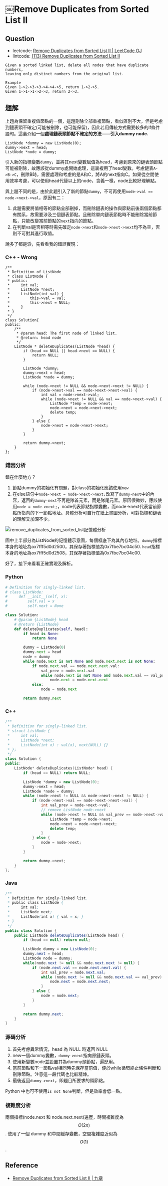 # ￼Remove Duplicates from Sorted List II

## Question

- leetcode: [Remove Duplicates from Sorted List II | LeetCode OJ](https://leetcode.com/problems/remove-duplicates-from-sorted-list-ii/)
- lintcode: [(113) Remove Duplicates from Sorted List II](http://www.lintcode.com/en/problem/remove-duplicates-from-sorted-list-ii/)

```
Given a sorted linked list, delete all nodes that have duplicate numbers,
leaving only distinct numbers from the original list.

Example
Given 1->2->3->3->4->4->5, return 1->2->5.
Given 1->1->1->2->3, return 2->3.
```

## 題解

上題為保留重複值節點的一個，這題刪除全部重複節點，看似區別不大，但是考慮到鏈表頭不確定(可能被刪除，也可能保留)，因此若用傳統方式需要較多的if條件語句。這裏介紹一個**處理鏈表頭節點不確定的方法——引入dummy node.**

```
ListNode *dummy = new ListNode(0);
dummy->next = head;
ListNode *node = dummy;
```

引入新的指標變數`dummy`，並將其next變數賦值為head，考慮到原來的鏈表頭節點可能被刪除，故應該從dummy處開始處理，這裏複用了head變數。考慮鏈表`A->B->C`，刪除B時，需要處理和考慮的是A和C，將A的next指向C。如果從空間使用效率考慮，可以使用head代替以上的node，含義一樣，node比較好理解點。

與上題不同的是，由於此題引入了新的節點`dummy`，不可再使用`node->val == node->next->val`，原因有二：

1. 此題需要將值相等的節點全部刪掉，而刪除鏈表的操作與節點前後兩個節點都有關系，故需要涉及三個鏈表節點。且刪除單向鏈表節點時不能刪除當前節點，只能改變當前節點的`next`指向的節點。
2. 在判斷val是否相等時需先確定`node->next`和`node->next->next`均不為空，否則不可對其進行取值。

說多了都是淚，先看看我的錯誤實現：

### C++ - Wrong

```
/**
 * Definition of ListNode
 * class ListNode {
 * public:
 *     int val;
 *     ListNode *next;
 *     ListNode(int val) {
 *         this->val = val;
 *         this->next = NULL;
 *     }
 * }
 */
class Solution{
public:
    /**
     * @param head: The first node of linked list.
     * @return: head node
     */
    ListNode * deleteDuplicates(ListNode *head) {
        if (head == NULL || head->next == NULL) {
            return NULL;
        }

        ListNode *dummy;
        dummy->next = head;
        ListNode *node = dummy;

        while (node->next != NULL && node->next->next != NULL) {
            if (node->next->val == node->next->next->val) {
                int val = node->next->val;
                while (node->next != NULL && val == node->next->val) {
                    ListNode *temp = node->next;
                    node->next = node->next->next;
                    delete temp;
                }
            } else {
                node->next = node->next->next;
            }
        }

        return dummy->next;
    }
};
```

### 錯因分析

錯在什麼地方？

1. 節點dummy的初始化有問題，對class的初始化應該使用`new`
2. 在else語句中`node->next = node->next->next;`改寫了`dummy-next`中的內容，返回的`dummy-next`不再是隊首元素，而是隊尾元素。原因很微妙，應該使用`node = node->next;`，node代表節點指標變數，而node->next代表當前節點所指向的下一節點地址。具體分析可自行在紙上畫圖分析，可對指標和鏈表的理解又加深不少。

![remove_duplicates_from_sorted_list記憶體分析](../../shared-files/images/remove_duplicates_from_sorted_list.jpg)

圖中上半部分為ListNode的記憶體示意圖，每個框底下為其內存地址。`dummy`指標本身的地址為ox7fff5d0d2500，其保存著指標值為0x7fbe7bc04c50. `head`指標本身的地址為ox7fff5d0d2508，其保存著指標值為0x7fbe7bc04c00.

好了，接下來看看正確實現及解析。

### Python

```python
# Definition for singly-linked list.
# class ListNode:
#     def __init__(self, x):
#         self.val = x
#         self.next = None

class Solution:
    # @param {ListNode} head
    # @return {ListNode}
    def deleteDuplicates(self, head):
        if head is None:
            return None

        dummy = ListNode(0)
        dummy.next = head
        node = dummy
        while node.next is not None and node.next.next is not None:
            if node.next.val == node.next.next.val:
                val_prev = node.next.val
                while node.next is not None and node.next.val == val_prev:
                    node.next = node.next.next
            else:
                node = node.next

        return dummy.next
```

### C++

```c++
/**
 * Definition for singly-linked list.
 * struct ListNode {
 *     int val;
 *     ListNode *next;
 *     ListNode(int x) : val(x), next(NULL) {}
 * };
 */
class Solution {
public:
    ListNode* deleteDuplicates(ListNode* head) {
        if (head == NULL) return NULL;

        ListNode *dummy = new ListNode(0);
        dummy->next = head;
        ListNode *node = dummy;
        while (node->next != NULL && node->next->next != NULL) {
            if (node->next->val == node->next->next->val) {
                int val_prev = node->next->val;
                // remove ListNode node->next
                while (node->next != NULL && val_prev == node->next->val) {
                    ListNode *temp = node->next;
                    node->next = node->next->next;
                    delete temp;
                }
            } else {
                node = node->next;
            }
        }

        return dummy->next;
    }
};
```

### Java

```java
/**
 * Definition for singly-linked list.
 * public class ListNode {
 *     int val;
 *     ListNode next;
 *     ListNode(int x) { val = x; }
 * }
 */
public class Solution {
    public ListNode deleteDuplicates(ListNode head) {
        if (head == null) return null;

        ListNode dummy = new ListNode(0);
        dummy.next = head;
        ListNode node = dummy;
        while(node.next != null && node.next.next != null) {
            if (node.next.val == node.next.next.val) {
                int val_prev = node.next.val;
                while (node.next != null && node.next.val == val_prev) {
                    node.next = node.next.next;
                }
            } else {
                node = node.next;
            }
        }

        return dummy.next;
    }
}
```

### 源碼分析

1. 首先考慮異常情況，head 為 NULL 時返回 NULL
2. new一個dummy變數，`dummy->next`指向原鏈表頭。
3. 使用新變數node並設置其為dummy頭節點，遍歷用。
4. 當前節點和下一節點val相同時先保存當前值，便於while循環終止條件判斷和刪除節點。注意這一段代碼也比較精煉。
5. 最後返回`dummy->next`，即題目所要求的頭節點。

Python 中也可不使用`is not None`判斷，但是效率會低一點。

### 複雜度分析

兩個指標(node.next 和 node.next.next)遍歷，時間複雜度為 $$O(2n)$$. 使用了一個 dummy 和中間緩存變數，空間複雜度近似為 $$O(1)$$.

## Reference

- [Remove Duplicates from Sorted List II | 九章](http://www.jiuzhang.com/solutions/remove-duplicates-from-sorted-list-ii/)
